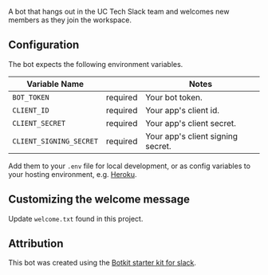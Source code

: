 A bot that hangs out in the UC Tech Slack team and welcomes new members as they join the workspace.

## Configuration

The bot expects the following environment variables.

| Variable Name | | Notes |
| --- | --- | --- |
| `BOT_TOKEN` | required | Your bot token. |
| `CLIENT_ID` | required | Your app's client id. |
| `CLIENT_SECRET` | required | Your app's client secret. |
| `CLIENT_SIGNING_SECRET` | required | Your app's client signing secret. |

Add them to your `.env` file for local development, or as config variables to your hosting environment, e.g. [Heroku](https://devcenter.heroku.com/articles/config-vars).

## Customizing the welcome message

Update `welcome.txt` found in this project.

## Attribution

This bot was created using the [Botkit starter kit for slack](https://github.com/howdyai/botkit/tree/master/packages/generator-botkit#readme).


